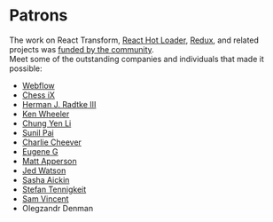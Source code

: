 # Patrons

The work on React Transform, [React Hot Loader](https://github.com/gaearon/react-hot-loader), [Redux](https://github.com/rackt/redux), and related projects was [funded by the community](https://www.patreon.com/reactdx).  
Meet some of the outstanding companies and individuals that made it possible:

* [Webflow](https://github.com/webflow)
* [Chess iX](http://www.chess-ix.com/)
* [Herman J. Radtke III](http://hermanradtke.com)
* [Ken Wheeler](http://kenwheeler.github.io/)
* [Chung Yen Li](https://www.facebook.com/prototocal.lee)
* [Sunil Pai](https://twitter.com/threepointone)
* [Charlie Cheever](https://twitter.com/ccheever)
* [Eugene G](https://twitter.com/e1g)
* [Matt Apperson](https://twitter.com/mattapperson)
* [Jed Watson](https://twitter.com/jedwatson)
* [Sasha Aickin](https://twitter.com/xander76)
* [Stefan Tennigkeit](https://twitter.com/whobubble)
* [Sam Vincent](https://twitter.com/samvincent)
* Olegzandr Denman
